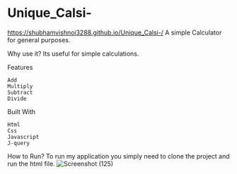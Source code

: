 # Unique_Calsi-
https://shubhamvishnoi3288.github.io/Unique_Calsi-/
      A simple Calculator for general purposes.

Why use it?
    Its useful for simple calculations.

Features

    Add
    Multiply
    Subtract
    Divide
Built With

    Html
    Css
    Javascript
    J-query
How to Run?
    To run my application you simply need to clone the project and run the html file.
    ![Screenshot (125)](https://user-images.githubusercontent.com/65655892/124733799-63daab80-dec9-11eb-906b-ba0d9d1387f3.png)

